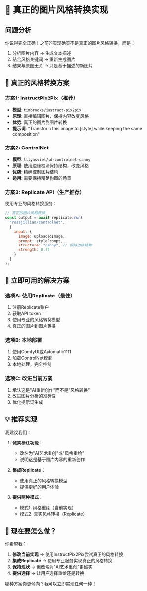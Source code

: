 # 🎨 真正的图片风格转换实现

## 问题分析

你说得完全正确！之前的实现确实不是真正的图片风格转换，而是：
1. 分析图片内容 → 生成文本描述
2. 结合风格关键词 → 重新生成图片
3. 结果与原图无关 → 只是基于描述的新图片

## 🔧 真正的风格转换方案

### 方案1: InstructPix2Pix（推荐）
- **模型**: `timbrooks/instruct-pix2pix`
- **原理**: 直接编辑图片，保持内容改变风格
- **优势**: 真正的图片到图片转换
- **提示词**: "Transform this image to [style] while keeping the same composition"

### 方案2: ControlNet
- **模型**: `lllyasviel/sd-controlnet-canny`
- **原理**: 使用边缘检测保持结构，改变风格
- **优势**: 精确控制图片结构
- **适用**: 需要保持精确构图的场景

### 方案3: Replicate API（生产推荐）
使用专业的风格转换服务：
```javascript
// 真正的图片风格转换
const output = await replicate.run(
  "rossjillian/controlnet",
  {
    input: {
      image: uploadedImage,
      prompt: stylePrompt,
      structure: "canny", // 保持边缘结构
      strength: 0.75
    }
  }
);
```

## 🚀 立即可用的解决方案

### 选项A: 使用Replicate（最佳）
1. 注册Replicate账户
2. 获取API token
3. 使用专业的风格转换模型
4. 真正的图片到图片转换

### 选项B: 本地部署
1. 使用ComfyUI或Automatic1111
2. 加载ControlNet模型
3. 本地处理，完全控制

### 选项C: 改进当前方案
1. 承认这是"AI重新创作"而不是"风格转换"
2. 改进图片分析的准确性
3. 优化提示词生成

## 💡 推荐实现

我建议我们：

1. **诚实标注功能**：
   - 改名为"AI艺术重创"或"风格重绘"
   - 说明这是基于图片内容的重新创作

2. **集成Replicate**：
   - 使用真正的风格转换模型
   - 提供更好的用户体验

3. **提供两种模式**：
   - 模式1: 风格重绘（当前实现）
   - 模式2: 真实风格转换（Replicate）

## 🔄 现在要怎么做？

你希望我：

1. **修改当前实现** → 使用InstructPix2Pix尝试真正的风格转换
2. **集成Replicate** → 使用专业服务实现真正的风格转换  
3. **保持现状** → 但改名为"AI艺术重创"更诚实
4. **提供选择** → 让用户选择重绘还是转换

哪种方案你更倾向？我可以立即实现任何一种！